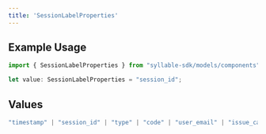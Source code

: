 ```yaml
---
title: 'SessionLabelProperties'
---
```


## Example Usage

```typescript
import { SessionLabelProperties } from "syllable-sdk/models/components";

let value: SessionLabelProperties = "session_id";
```

## Values

```typescript
"timestamp" | "session_id" | "type" | "code" | "user_email" | "issue_categories" | "session_id_list"
```